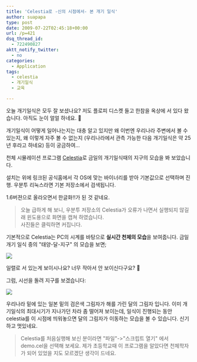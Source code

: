 ```yaml
---
title: 'Celestia로 -신의 시점에서- 본 개기 일식'
author: suapapa
type: post
date: 2009-07-22T02:45:18+00:00
url: /p=421
dsq_thread_id:
  - 722490827
aktt_notify_twitter:
  - no
categories:
  - Application
tags:
  - celestia
  - 개기일식
  - 교육

---
```

오늘 개기일식은 모두 잘 보셨나요? 저도 플로피 디스켓 들고 한참을 옥상에 서 있다 왔습니다. 아직도 눈이 얼얼 하네요. 🙂

개기일식이 어떻게 일어나는지는 대충 알고 있지만 왜 이번엔 우리나라 주변에서 볼 수 있는지, 왜 이렇게 자주 볼 수 없는지 (우리나라에서 관측 가능한 다음 개기일식은 약 25년 후라고 하네요) 등이 궁금하여&#8230;

천체 시뮬레이션 프로그램 [Celestia][1]로 금일의 개기일식때의 지구의 모습을 봐 보았습니다.

설치는 위에 링크된 공식홈에서 각 OS에 맞는 바이너리를 받아 기본값으로 선택하며 진행. 우분투 리눅스라면 기본 저장소에서 검색됩니다.

1.6버젼으로 올라오면서 한글화!!가 된 것 같네요.

> 오늘 급하게 해 보니, 우분투 저장소의 Celestia가 오류가 나면서 실행되지 않길래 윈도용으로 화면을 캡쳐 하였습니다.  
> 사진들은 클릭하면 커집니다.

기본적으로 Celestia는 PC의 시계를 바탕으로 **실시간 천체의 모습**을 보여줍니다. 금일 개기 일식 중의 "태양-달-지구" 의 모습을 보면;

[![](https://homin.dev/asset/blog/image/celestia_eclipse_20090722_1.png)][2]

일렬로 서 있는게 보이시나요? 너무 작아서 안 보이신다구요? 🙂

그럼, 시선을 돌려 지구를 보겠습니다:

[![](https://homin.dev/asset/blog/image/celestia_eclipse_20090722_2.png)][3]

우리나라 밑에 있는 일본 밑의 검은색 그림자가 해를 가린 달의 그림자 입니다. 이미 개기일식의 최대시기가 지나가던 차라 좀 떨어져 보이는데, 일식이 진행되는 동안 celestia를 이 시점에 띄워놓으면 달의 그림자가 이동하는 모습을 볼 수 있습니다. 신기하고 멋있네요.

> Celestia를 처음실행해 보신 분이라면 "파일"->"스크립트 열기" 에서 demo.cel을 선택해 보세요. 제가 초등학교때 이 프로그램을 알았다면 천체학자가 되어 있었을 지도 모르겠단 생각이 드네요.

 [1]: http://www.shatters.net/celestia/
 [2]: https://homin.dev/asset/blog/image/celestia_eclipse_20090722_1.png
 [3]: https://homin.dev/asset/blog/image/celestia_eclipse_20090722_2.png
